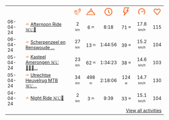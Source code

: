 <table>
    <tr>
        <th></th>
        <th></th>
        <th align="center"><img src="https://raw.githubusercontent.com/robiningelbrecht/strava-activities/master/public/distance.svg" width="30" alt="distance" title="distance"/></th>
        <th align="center"><img src="https://raw.githubusercontent.com/robiningelbrecht/strava-activities/master/public/elevation.svg" width="30" alt="elevation" title="elevation"/></th>
        <th align="center"><img src="https://raw.githubusercontent.com/robiningelbrecht/strava-activities/master/public/time.svg" width="30" alt="time" title="time"/></th>
        <th align="center"><img src="https://raw.githubusercontent.com/robiningelbrecht/strava-activities/master/public/average-watt.svg" width="30" alt="average watts" title="average watts"/></th>
        <th align="center"><img src="https://raw.githubusercontent.com/robiningelbrecht/strava-activities/master/public/average-speed.svg" width="30" alt="average speed" title="average speed"/></th>
        <th align="center"><img src="https://raw.githubusercontent.com/robiningelbrecht/strava-activities/master/public/heart-rate.svg" width="30" alt="average heart rate" title="average heart rate"/></th>
    </tr>
            <tr>
            <td>06-04-24</td>
            <td>
                <img src="https://raw.githubusercontent.com/robiningelbrecht/strava-activities/master/public/activity-ride.svg" width="12" alt="Afternoon Ride 🇳🇱🛒" title="Afternoon Ride 🇳🇱🛒"/>
<a href="https://www.strava.com/activities/11119560208" title="Kcal: 67 | Gear: None ">Afternoon Ride 🇳🇱🛒</a>
            </td>
            <td align="center">2 <sup><sub>km</sub></sup></td>
            <td align="center">6 <sup><sub>m</sub></sup></td>
            <td align="center">8:18</td>
            <td align="center">71 <sup><sub>w</sub></sup></td>
            <td align="center">17.8 <sup><sub>km/h</sub></sup></td>
            <td align="center">115</td>
        </tr>
            <tr>
            <td>06-04-24</td>
            <td>
                <img src="https://raw.githubusercontent.com/robiningelbrecht/strava-activities/master/public/activity-ride.svg" width="12" alt="Scherpenzeel en Renswoude 🇳🇱👨‍👩‍👧‍👦" title="Scherpenzeel en Renswoude 🇳🇱👨‍👩‍👧‍👦"/>
<a href="https://www.strava.com/activities/11118562354" title="Kcal: 561 | Gear: None ">Scherpenzeel en Renswoude ...</a>
            </td>
            <td align="center">27 <sup><sub>km</sub></sup></td>
            <td align="center">13 <sup><sub>m</sub></sup></td>
            <td align="center">1:44:56</td>
            <td align="center">39 <sup><sub>w</sub></sup></td>
            <td align="center">15.2 <sup><sub>km/h</sub></sup></td>
            <td align="center">104</td>
        </tr>
            <tr>
            <td>05-04-24</td>
            <td>
                <img src="https://raw.githubusercontent.com/robiningelbrecht/strava-activities/master/public/activity-ride.svg" width="12" alt="Kasteel Amerongen 🇳🇱👨‍👩‍👧‍👦🧒🏼👩🏼‍🦳🧓🏻" title="Kasteel Amerongen 🇳🇱👨‍👩‍👧‍👦🧒🏼👩🏼‍🦳🧓🏻"/>
<a href="https://www.strava.com/activities/11112953665" title="Kcal: 495 | Gear: None ">Kasteel Amerongen 🇳🇱👨‍👩‍👧‍...</a>
            </td>
            <td align="center">23 <sup><sub>km</sub></sup></td>
            <td align="center">62 <sup><sub>m</sub></sup></td>
            <td align="center">1:34:23</td>
            <td align="center">38 <sup><sub>w</sub></sup></td>
            <td align="center">14.6 <sup><sub>km/h</sub></sup></td>
            <td align="center">103</td>
        </tr>
            <tr>
            <td>05-04-24</td>
            <td>
                <img src="https://raw.githubusercontent.com/robiningelbrecht/strava-activities/master/public/activity-ride.svg" width="12" alt="Utrechtse Heuvelrug MTB 🇳🇱👨‍👦" title="Utrechtse Heuvelrug MTB 🇳🇱👨‍👦"/>
<a href="https://www.strava.com/activities/11110230065" title="Kcal: 1063 | Gear: None ">Utrechtse Heuvelrug MTB 🇳🇱...</a>
            </td>
            <td align="center">34 <sup><sub>km</sub></sup></td>
            <td align="center">498 <sup><sub>m</sub></sup></td>
            <td align="center">2:18:06</td>
            <td align="center">124 <sup><sub>w</sub></sup></td>
            <td align="center">14.7 <sup><sub>km/h</sub></sup></td>
            <td align="center">130</td>
        </tr>
            <tr>
            <td>04-04-24</td>
            <td>
                <img src="https://raw.githubusercontent.com/robiningelbrecht/strava-activities/master/public/activity-ride.svg" width="12" alt="Night Ride 🇳🇱🛒" title="Night Ride 🇳🇱🛒"/>
<a href="https://www.strava.com/activities/11107432979" title="Kcal: 55 | Gear: None ">Night Ride 🇳🇱🛒</a>
            </td>
            <td align="center">2 <sup><sub>km</sub></sup></td>
            <td align="center">3 <sup><sub>m</sub></sup></td>
            <td align="center">9:39</td>
            <td align="center">33 <sup><sub>w</sub></sup></td>
            <td align="center">15.1 <sup><sub>km/h</sub></sup></td>
            <td align="center">104</td>
        </tr>
                <tr>
            <td colspan="8" align="right"><a href="https://github.com/robiningelbrecht/strava-activities#activities">View all activities</a></td>
        </tr>
    </table>
